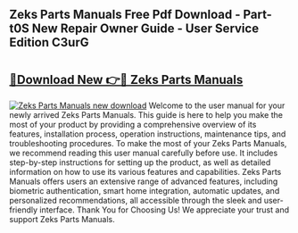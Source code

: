 ## Zeks Parts Manuals Free Pdf Download - Part-t0S New Repair Owner Guide - User Service Edition C3urG

# <h2><a href="http://bc69688.oget.top/?id=Zeks+Parts+Manuals">🔗Download New 👉🔴 Zeks Parts Manuals</a></h2>

[![Zeks Parts Manuals new download](https://i.imgur.com/5g1atiW.png)](http://bc69688.oget.top/?id=Zeks+Parts+Manuals)
Welcome to the user manual for your newly arrived Zeks Parts Manuals. This guide is here to help you make the most of your product by providing a comprehensive overview of its features, installation process, operation instructions, maintenance tips, and troubleshooting procedures. To make the most of your Zeks Parts Manuals, we recommend reading this user manual carefully before use. It includes step-by-step instructions for setting up the product, as well as detailed information on how to use its various features and capabilities. Zeks Parts Manuals offers users an extensive range of advanced features, including biometric authentication, smart home integration, automatic updates, and personalized recommendations, all accessible through the sleek and user-friendly interface. Thank You for Choosing Us! We appreciate your trust and support Zeks Parts Manuals.
